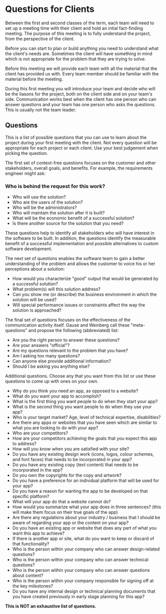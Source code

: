 # Questions for Clients

Between the first and second classes of the term, each team will need to set up a meeting time with their client and hold an intial fact-finding meeting. The purpose of this meeting is to fully understand the project, from the perspective of the client.

Before you can start to plan or build anything you need to understand what the client's needs are. Sometimes the client will have something in mind which is not appropriate for the problem that they are trying to solve.

Before this meeting we will provide each team with all the material that the client has provided us with. Every team member should be familiar with the material before the meeting.

During this first meeting you will introduce your team and decide who will be the liasons for the project, both on the client side and on your team's side. Communication works best when the client has one person who can answer questions and your team has one person who asks the questions. This is usually not the team leader.

## Questions

This is a list of possible questions that you can use to learn about the project during your first meeting with the client. Not every question will be appropriate for each project or each client. Use your best judgement when picking the question.

The first set of context-free questions focuses on the customer and other stakeholders, overall goals, and benefits. For example, the requirements engineer might ask:

### Who is behind the request for this work?
- Who will use the solution? 
- Who are the users of the solution? 
- Who will be the administrators? 
- Who will maintain the solution after it is built?
- What will be the economic benefit of a successful solution?
- Is there another source for the solution that you need?

These questions help to identify all stakeholders who will have interest in the software to be built. In addition, the questions identify the measurable benefit of a successful implementation and possible alternatives to custom software development.

 

The next set of questions enables the software team to gain a better understanding of the problem and allows the customer to voice his or her perceptions about a solution:

- How would you characterize "good" output that would be generated by a successful solution?
- What problem(s) will this solution address?
- Can you show me (or describe) the business environment in which the solution will be used?
- Will special performance issues or constraints affect the way the solution is approached?
 

The final set of questions focuses on the effectiveness of the communication activity itself. Gause and Weinberg call these "meta-questions" and propose the following (abbreviated) list:

- Are you the right person to answer these questions? 
- Are your answers "official"?
- Are my questions relevant to the problem that you have?
- Am I asking too many questions?
- Can anyone else provide additional information?
- Should I be asking you anything else?
 

Additional questions. Choose any that you want from this list or use these questions to come up with ones on your own.

- Why do you think you need an app, as opposed to a website?
- What do you want your app to accomplish?
- What is the first thing you want people to do when they start your app?
- What is the second thing you want people to do when they use your app?
- Who is your target market? Age, level of technical expertise, disabilities?
- Are there any apps or websites that you have seen which are similar to what you are looking to do with your app?
- Who are your competitors?
- How are your competitors achieving the goals that you expect this app to address?
- How will you know when you are satisfied with your site?
- Do you have any existing design work (icons, logos, colour schemes, and font faces) that needs to be incorporated in your app?
- Do you have any existing copy (text content) that needs to be incorporated in the app?
- Do you own the copyrights for the copy and artwork?
- Do you have a preference for an individual platform that will be used for your app?
- Do you have a reason for wanting the app to be developed on that specific platform?
- What will your app do that a website cannot do?
- How would you summarize what your app does in three sentences? (this will make them focus on their true goals of the app)
- Are there any regulations about your industry / business that I should be aware of regarding your app or the content on your app?
- Do you have an existing app or website that does any part of what you want this app to achieve?
- If there is another app or site, what do you want to keep or discard of that functionality?
- Who is the person within your company who can answer design-related questions?
- Who is the person within your company who can answer technical questions?
- Who is the person within your company who can answer questions about content?
- Who is the person within your company responsible for signing off at the key milestones?
- Do you have any internal design or technical planning documents that you have created previously in early stage planning for this app?
 

**This is NOT an exhaustive list of questions.**